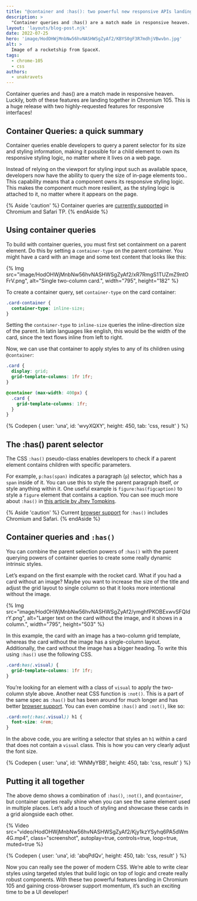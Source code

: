 ```yaml
---
title: "@container and :has(): two powerful new responsive APIs landing in Chromium 105"
description: >
  "Container queries and :has() are a match made in responsive heaven. Luckily, both of these features are landing together in Chromium 105. This is a huge release with two highly-requested features for responsive interfaces!"
layout: 'layouts/blog-post.njk'
date: 2022-07-25
hero: 'image/HodOHWjMnbNw56hvNASHWSgZyAf2/KBYS0gF3R7mdhjVBwvbn.jpg'
alt: >
  Image of a rocketship from SpaceX.
tags:
  - chrome-105
  - css
authors:
  - unakravets
---
```


Container queries and :has() are a match made in responsive heaven. Luckily, both of these features are landing together in Chromium 105. This is a huge release with two highly-requested features for responsive interfaces!

## Container Queries: a quick summary

Container queries enable developers to query a parent selector for its size and styling information, making it possible for a child element to own its responsive styling logic, no matter where it lives on a web page.

Instead of relying on the viewport for styling input such as available space, developers now have the ability to query the size of in-page elements too.. This capability means that a component owns its responsive styling logic. This makes the component much more resilient, as the styling logic is attached to it, no matter where it appears on the page.

{% Aside 'caution' %}
Container queries are [currently supported](https://caniuse.com/css-container-queries) in Chromium and Safari TP.
{% endAside %}

## Using container queries

To build with container queries, you must first set containment on a parent element. Do this by setting a `container-type` on the parent container. You might have a card with an image and some text content that looks like this:

{% Img src="image/HodOHWjMnbNw56hvNASHWSgZyAf2/xR7RmgS1TUZmZ9ntOFrV.png", alt="Single two-column card.", width="795", height="182" %}

To create a container query, set `container-type` on the card container:

```css
.card-container {
  container-type: inline-size;
}
```

Setting the `container-type` to `inline-size` queries the inline-direction size of the parent. In latin languages like english, this would be the width of the card, since the text flows inline from left to right.

Now, we can use that container to apply styles to any of its children using `@container`:

```css
.card {
  display: grid;
  grid-template-columns: 1fr 1fr;
}

@container (max-width: 400px) {
  .card {
    grid-template-columns: 1fr;
  }
}
```

{% Codepen {
  user: 'una',
  id: 'wvyXQXY',
  height: 450,
  tab: 'css, result'
} %}

## The :has() parent selector

The CSS `:has()` pseudo-class enables developers to check if a parent element contains children with specific parameters. 

For example, `p:has(span)` indicates a paragraph (`p`) selector, which has a `span` inside of it. You can use this to style the parent paragraph itself, *or* style anything within it. One useful example is `figure:has(figcaption)` to style a `figure` element that contains a caption. You can see much more about `:has()` in [this article by Jhey Tompkins](/blog/has-m105/).

{% Aside 'caution' %}
Current [browser support](https://caniuse.com/css-has) for `:has()` includes Chromium and Safari.
{% endAside %}

## Container queries and `:has()`

You can combine the parent selection powers of `:has()` with the parent querying powers of container queries to create some really dynamic intrinsic styles.

Let’s expand on the first example with the rocket card. What if you had a card without an image? Maybe you want to increase the size of the title and adjust the grid layout to single column so that it looks more intentional without the image.

{% Img src="image/HodOHWjMnbNw56hvNASHWSgZyAf2/ymghfPKOBExwvSFQIdrY.png", alt="Larger text on the card without the image, and it shows in a column.", width="795", height="503" %}

In this example, the card with an image has a two-column grid template, whereas the card without the image has a single-column layout. Additionally, the card without the image has a bigger heading. To write this using `:has()` use the following CSS.

```css
.card:has(.visual) {
  grid-template-columns: 1fr 1fr;
}
```

You’re looking for an element with a class of `visual` to apply the two-column style above. Another neat CSS function is `:not()`. This is a part of the same spec as `:has()` but has been around for much longer and has better [browser support](https://caniuse.com/?search=%3Anot()). You can even combine `:has()` and `:not()`, like so:

```css
.card:not(:has(.visual)) h1 {
  font-size: 4rem;
}
```

In the above code, you are writing a selector that styles an `h1` within a card that does not contain a `visual` class. This is how you can very clearly adjust the font size.

{% Codepen {
  user: 'una',
  id: 'WNMyYBB',
  height: 450,
  tab: 'css, result'
} %}

## Putting it all together

The above demo shows a combination of `:has()`, `:not()`, and `@container`, but container queries really shine when you can see the same element used in multiple places. Let’s add a touch of styling and showcase these cards in a grid alongside each other.

{% Video src="video/HodOHWjMnbNw56hvNASHWSgZyAf2/Kjy1kzYSyhq6PA5dWm4G.mp4", class="screenshot", autoplay=true, controls=true, loop=true, muted=true %}


{% Codepen {
  user: 'una',
  id: 'abqPdQv',
  height: 450,
  tab: 'css, result'
} %}

Now you can really see the power of modern CSS. We’re able to write clear styles using targeted styles that build logic on top of logic and create really robust components. With these two powerful features landing in Chromium 105 and gaining cross-browser support momentum, it’s such an exciting time to be a UI developer!
